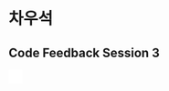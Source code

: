 # 차우석
## Code Feedback Session 3

[<img src="../../../Image/github-mark-white.png" width="24" height="24">](https://github.com/rainstone99)